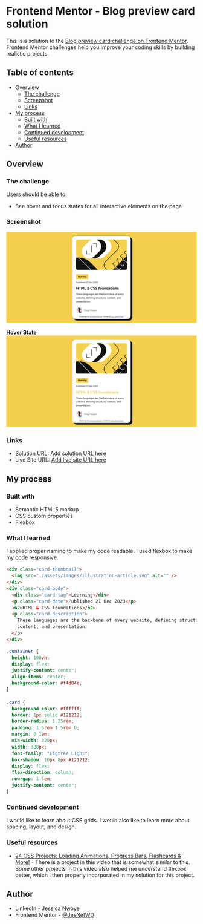 # Frontend Mentor - Blog preview card solution

This is a solution to the [Blog preview card challenge on Frontend Mentor](https://www.frontendmentor.io/challenges/blog-preview-card-ckPaj01IcS). Frontend Mentor challenges help you improve your coding skills by building realistic projects.

## Table of contents

- [Overview](#overview)
  - [The challenge](#the-challenge)
  - [Screenshot](#screenshot)
  - [Links](#links)
- [My process](#my-process)
  - [Built with](#built-with)
  - [What I learned](#what-i-learned)
  - [Continued development](#continued-development)
  - [Useful resources](#useful-resources)
- [Author](#author)

## Overview

### The challenge

Users should be able to:

- See hover and focus states for all interactive elements on the page

### Screenshot

 ![](./Screenshot.jpeg)
 
 **Hover State**
 ![](./Screenshot_active.jpeg)

### Links

- Solution URL: [Add solution URL here](https://your-solution-url.com)
- Live Site URL: [Add live site URL here](https://your-live-site-url.com)

## My process

### Built with

- Semantic HTML5 markup
- CSS custom properties
- Flexbox

### What I learned

I applied proper naming to make my code readable. I used flexbox to make my code responsive.

```html
<div class="card-thumbnail">
  <img src="./assets/images/illustration-article.svg" alt="" />
</div>
<div class="card-body">
  <div class="card-tag">Learning</div>
  <p class="card-date">Published 21 Dec 2023</p>
  <h2>HTML & CSS foundations</h2>
  <p class="card-description">
    These languages are the backbone of every website, defining structure,
    content, and presentation.
  </p>
</div>
```

```css
.container {
  height: 100vh;
  display: flex;
  justify-content: center;
  align-items: center;
  background-color: #f4d04e;
}

.card {
  background-color: #ffffff;
  border: 1px solid #121212;
  border-radius: 1.25rem;
  padding: 1.5rem 1.5rem 0;
  margin: 0 1em;
  min-width: 320px;
  width: 380px;
  font-family: "Figtree Light";
  box-shadow: 10px 8px #121212;
  display: flex;
  flex-direction: column;
  row-gap: 1.5em;
  justify-content: center;
}
```

### Continued development

I would like to learn about CSS grids.
I would also like to learn more about spacing, layout, and design.

### Useful resources

- [24 CSS Projects: Loading Animations, Progress Bars, Flashcards & More!](https://www.youtube.com/watch?v=TzuWIHGFKCQ&pp=ygUPMjQgY3NzIHByb2plY3Rz) - There is a project in this video that is somewhat similar to this. Some other projects in this video also helped me understand flexbox better, which I then properly incorporated in my solution for this project.

## Author

- LinkedIn - [Jessica Nwoye](www.linkedin.com/in/jessica-nwoye-45330b311)
- Frontend Mentor - [@JesNetWD](https://www.frontendmentor.io/profile/JesNetWD)
